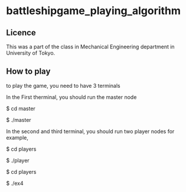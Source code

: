 # battleshipgame_playing_algorithm

## Licence
This was a part of the class in Mechanical Engineering department in University of Tokyo.

## How to play
to play the game, you need to have 3 terminals

In the First therminal, you should run the master node

$ cd master

$ ./master


In the second and third terminal, you should run two player nodes
for example,

$ cd players

$ ./player


$ cd players

$ ./ex4



